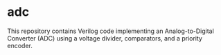 # adc
This repository contains Verilog code implementing an Analog-to-Digital Converter (ADC) using a voltage divider, comparators, and a priority encoder. 

